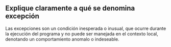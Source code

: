 ## Explique claramente a qué se denomina excepción

Las excepciones son un condición inesperada o inusual, que ocurre durante la ejecución del programa y no puede ser manejada en el contexto local, denotando un comportamiento anomalo o indeseable.